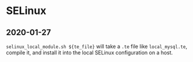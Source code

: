 # SELinux

## 2020-01-27
<!-- ----1----5----2----5----3----5----4----5----5----5----6----5----7----5- -->
`selinux_local_module.sh ${te_file}` will take a `.te` file like
`local_mysql.te`, compile it, and install it into the local SELinux
configuration on a host.
